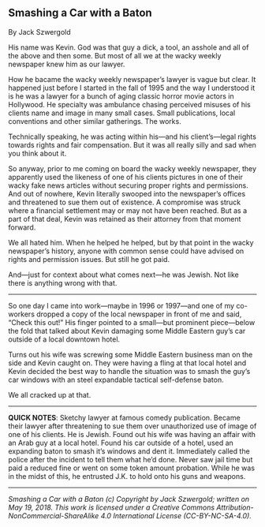 ## Smashing a Car with a Baton

By Jack Szwergold

His name was Kevin. God was that guy a dick, a tool, an asshole and all of the above and then some. But most of all we at the wacky weekly newspaper knew him as our lawyer.

How he bacame the wacky weekly newspaper’s lawyer is vague but clear. It happened just before I started in the fall of 1995 and the way I understood it is he was a lawyer for a bunch of aging classic horror movie actors in Hollywood. He specialty was ambulance chasing perceived misuses of his clients name and image in many small cases. Small publications, local conventions and other similar gatherings. The works.

Technically speaking, he was acting within his—and his client’s—legal rights towards rights and fair compensation. But it was all really silly and sad when you think about it.

So anyway, prior to me coming on board the wacky weekly newspaper, they apparently used the likeness of one of his clients pictures in one of their wacky fake news articles without securing proper rights and permissions. And out of nowhere, Kevin literally swooped into the newspaper’s offices and threatened to sue them out of existence. A compromise was struck where a financial settlement may or may not have been reached. But as a part of that deal, Kevin was retained as their attorney from that moment forward.

We all hated him. When he helped he helped, but by that point in the wacky newspaper’s history, anyone with common sense could have advised on rights and permission issues. But still he got paid.

And—just for context about what comes next—he was Jewish. Not like there is anything wrong with that.

***

So one day I came into work—maybe in 1996 or 1997—and one of my co-workers dropped a copy of the local newspaper in front of me and said, “Check this out!” His finger pointed to a small—but prominent piece—below the fold that talked about Kevin damaging some Middle Eastern guy’s car outside of a local downtown hotel.

Turns out his wife was screwing some Middle Eastern business man on the side and Kevin caught on. They were having a fling at that local hotel and Kevin decided the best way to handle the situation was to smash the guy’s car windows with an steel expandable tactical self-defense baton.

We all cracked up at that.



***

**QUICK NOTES**: Sketchy lawyer at famous comedy publication. Became their lawyer after threatening to sue them over unauthorized use of image of one of his clients. He is Jewish. Found out his wife was having an affair with an Arab guy at a local hotel. Found his car outside of a hotel, used an expanding baton to smash it’s windows and dent it. Immediately called the police after the incident to tell them what he’d done. Never saw jail time but paid a reduced fine or went on some token amount probation. While he was in the midst of this, he entrusted J.K. to hold onto his guns and weapons.

***

*Smashing a Car with a Baton (c) Copyright by Jack Szwergold; written on May 19, 2018. This work is licensed under a Creative Commons Attribution-NonCommercial-ShareAlike 4.0 International License (CC-BY-NC-SA-4.0).*